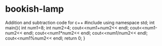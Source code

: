 # bookish-lamp
Addition and subtraction code for c++
#include<iostream>
using namespace std;
int main(){
int num1=8;
int num2=4;
cout<<num1+num2<< endl;
cout<<num1-num2<< endl;
cout<<num1*num2<< endl;
cout<<num1/num2<< endl;
cout<<num1%num2<< endl;
 return 0;
}
